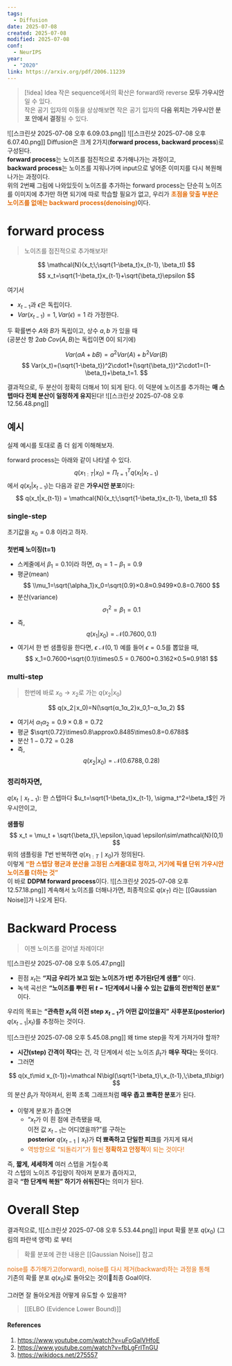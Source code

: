 ```yaml
---
tags:
  - Diffusion
date: 2025-07-08
created: 2025-07-08
modified: 2025-07-08
conf:
  - NeurIPS
year:
  - "2020"
link: https://arxiv.org/pdf/2006.11239
---
```


> [!idea] Idea
>작은 sequence에서의 확산은 forward와 reverse **모두 가우시안**일 수 있다. <br>
  작은 공기 입자의 이동을 상상해보면 작은 공기 입자의 **다음 위치는 가우시안 분포 안에서 결정**될 수 있다.

![[스크린샷 2025-07-08 오후 6.09.03.png]]
![[스크린샷 2025-07-08 오후 6.07.40.png]]
Diffusion은 크게 2가지(**forward process, backward process**)로 구성된다. <br> 
**forward process**는 노이즈를 점진적으로 추가해나가는 과정이고, <br>
**backward process**는 노이즈를 지워나가며 input으로 넣어준 이미지를 다시 복원해나가는 과정이다. <br>
위의 2번째 그림에 나와있듯이 노이즈를 추가하는 forward process는 단순히 노이즈를 이미지에 추가만 하면 되기에 따로 학습할 필요가 없고, 우리가 <b><font color="#e36c09">초점을 맞출 부분은 노이즈를 없애는 backward process(denoising)</font></b>이다. 

# forward process
> 노이즈를 점진적으로 추가해보자!

$$
\mathcal{N}(x_t;\;\sqrt{1-\beta_t}x_{t-1}, \beta_tI) 
$$
$$
x_t=\sqrt{1-\beta_t}x_{t-1}+\sqrt{\beta_t}\epsilon
$$

여기서
- $x_{t-1}$과 $\epsilon$은 독립이다.
- $Var(x_{t-1})=1, Var(\epsilon)=1$ 라 가정한다.

두 확률변수 $A$와 $B$가 독립이고, 상수 $a, b$ 가 있을 때 <br>
(공분산 항 $2ab\;Cov(A, B)$는 독립이면 0이 되기에)

$$
Var(aA+bB)=a^2Var(A)+b^2Var(B)
$$
$$
Var(x_t)=(\sqrt{1-\beta_t})^2\cdot1+(\sqrt{\beta_t})^2\cdot1=(1-\beta_t)+\beta_t=1.
$$

결과적으로, 두 분산이 정확히 더해서 1이 되게 된다. 이 덕분에 노이즈를 추가하는 **매 스텝마다 전체 분산이 일정하게 유지**된다!
![[스크린샷 2025-07-08 오후 12.56.48.png]]

## 예시
실제 예시를 토대로 좀 더 쉽게 이해해보자. 

forward process는 아래와 같이 나타낼 수 있다. 
$$
q(x_{1:T}|x_0) = \Pi_{t=1}^Tq(x_t|x_{t-1})
$$
에서 $q(x_t|x_{t-1})$는 다음과 같은 **가우시안 분포**이다:
$$
q(x_t|x_{t-1}) = \mathcal{N}(x_t;\;\sqrt{1-\beta_t}x_{t-1}, \beta_tI) 
$$

### single-step
초기값을 $x_0=0.8$ 이라고 하자. <br><br>
**첫번째 노이징(t=1)**
- 스케줄에서 $\beta_1=0.1$이라 하면, $\alpha_1=1-\beta_1=0.9$
- 평균(mean)  
$$
\\mu_1=\sqrt{\alpha_1}x_0=\sqrt{0.9}​×0.8≈0.9499×0.8=0.7600
$$
- 분산(variance)
$$
 \sigma_1^2=\beta_1=0.1
$$
- 즉, 
$$
q(x_1|x_0)=\mathcal{N}(0.7600, 0.1)
$$
- 여기서 한 번 샘플링을 한다면, $\epsilon~\mathcal{N}(0, 1)$ 예를 들어 $\epsilon=0.5$를 뽑았을 때, 
$$
x_1=0.7600+\sqrt{0.1}\times0.5 = 0.7600+0.3162×0.5≈0.9181
$$

### multi-step
> 한번에 바로 $x_0\rightarrow x_2$로 가는 $q(x_2|x_0)$

$$
q(x_2​∣x_0​)=N(\sqrt{α_1​α_2}​​x_0​,1−α_1​α_2​)
$$
- 여기서 $\alpha_1\alpha_2=0.9\times0.8=0.72$
- 평균 $\sqrt{0.72}\times0.8\approx0.8485\times0.8=0.6788$
- 분산 $1-0.72=0.28$
- 즉, 
$$
q(x_2|x_0)=\mathcal{N}(0.6788, 0.28)
$$

### 정리하자면, 
$q(x_t\mid x_{t-1})$: 한 스텝마다 $u_t=\sqrt{1-\beta_t}x_{t-1}, \sigma_t^2=\beta_t$인 가우시안이고, <br><br>
**샘플링**
$$
x_t = \mu_t + \sqrt{\beta_t}\,\epsilon,\quad \epsilon\sim\mathcal{N}(0,1)
$$
위의 샘플링을 $T$번 반복하면 $q(x_{1:T}\mid x_0)$가 정의된다. <br>
이렇게 <b><font color="#e36c09">“한 스텝당 평균과 분산을 고정된 스케줄대로 정하고, 거기에 픽셀 단위 가우시안 노이즈를 더하는 것”</font></b><br>이 바로 **DDPM forward process**이다. 
![[스크린샷 2025-07-08 오후 12.57.18.png]]
계속해서 노이즈를 더해나가면, 최종적으로 $q(x_T)$ 라는 [[Gaussian Noise]]가 나오게 된다. 

# Backward Process
>이젠 노이즈를 걷어낼 차례이다! 

![[스크린샷 2025-07-08 오후 5.05.47.png]]
- 흰점 $x_t$는 **“지금 우리가 보고 있는 노이즈가 t번 추가된$t$단계 샘플”** 이다. 
- 녹색 곡선은 **“노이즈를 뿌린 뒤 $t-1$단계에서 나올 수 있는 값들의 전반적인 분포”** 이다. 

우리의 목표는 **“관측한 $x_t​$의 이전 step $x_{t-1}$가 어떤 값이었을지”** **사후분포(posterior)** $q(x_{t-1}|x_t)$를 추정하는 것이다. 

![[스크린샷 2025-07-08 오후 5.45.08.png]]
왜 time step을 작게 가져가야 할까?
- **시간(step) 간격이 작다**는 건, 각 단계에서 섞는 노이즈 $\beta_t$​가 **매우 작다**는 뜻이다. 
- 그러면

$$
q(x_t\mid x_{t-1})=\mathcal N\bigl(\sqrt{1-\beta_t}\,x_{t-1},\;\beta_tI\bigr)
$$
의 분산 $\beta_t$가 작아져서, 왼쪽 초록 그래프처럼 **매우 좁고 뾰족한 분포**가 된다. 
- 이렇게 분포가 좁으면
    - “$x_t$가 이 흰 점에 관측됐을 때,  
        이전 값 $x_{t-1}$는 어디였을까?”를 구하는  
        **posterior** $q(x_{t-1}\mid x_t)$가 **더 뾰족하고 단일한 피크**를 가지게 돼서
    - <font color="#e36c09">역방향으로 “되돌리기”가 훨씬 <b>정확하고 안정적</b>이 되는 것이다!</font>

즉, **짧게, 세세하게** 여러 스텝을 거칠수록  
각 스텝의 노이즈 주입량이 작아져 분포가 좁아지고,  
결국 **“한 단계씩 복원” 하기가 쉬워진다**는 의미가 된다. 


# Overall Step
결과적으로, 
![[스크린샷 2025-07-08 오후 5.53.44.png]]
input 확률 분포 $q(x_0)$ (그림의 파란색 영역) 로 부터 
> 확률 분포에 관한 내용은 [[Gaussian Noise]] 참고

<font color="#e36c09">noise를 추가해가고(forward), noise를 다시 제거(backward)하는 과정을 통해 </font><br>
기존의 확률 분포 $q(x_0)$로 돌아오는 것이최종 Goal이다. <br><br>
그러면 잘 돌아오게끔 어떻게 유도할 수 있을까?
> [[ELBO (Evidence Lower Bound)]]





#### References
1. https://www.youtube.com/watch?v=uFoGaIVHfoE
2. https://www.youtube.com/watch?v=fbLgFrlTnGU
3. https://wikidocs.net/275557


